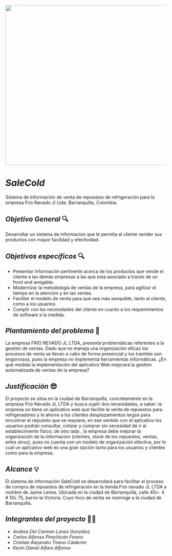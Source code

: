 <p align="center"><img src=https://github.com/senaceet/proyecto-salecold/blob/master/Logo4.png width="550" height="500">
  
  
 # ***SaleCold*** #
 Sistema de Información de venta de repuestos de refrigeración para la empresa Frio Nevado Jl Ltda. Barranquilla, Colombia.
  
## ***Objetivo General*** :mag:

Desarrollar un sistema de informacion que le permita al cliente vender sus productos con mayor facilidad y efectividad.

## ***Objetivos específicos*** :mag:

- Presentar información pertinente acerca de los productos que vende el cliente a las demás empresas a las que esta asociado a través de un front end amigable.
- Modernizar la metodología de ventas de la empresa, para agilizar el tiempo en la atención y en las ventas.
- Facilitar el modelo de venta para que sea más asequible, tanto al cliente, como a los usuarios.
- Cumplir con las necesidades del cliente  en cuanto a los requerimientos de software a la medida.


## ***Plantamiento del problema*** :memo:

La empresa FRIO NEVADO JL LTDA, presenta problemáticas referentes a la gestión de ventas. Dado que no maneja  una organización eficaz  los procesos de venta se llevan a cabo de forma presencial y los tramites son engorrosos, pues la empresa no implementa herramientas informáticas. ¿En qué medida la implementación del aplicativo Web mejorará la gestión automatizada de ventas de la empresa? 


## ***Justificación*** :sunglasses:

El proyecto se sitúa en la ciudad de  Barranquilla, concretamente en la empresa Frío Nevado JL LTDA y busca suplir dos necesidades, a saber:  la empresa no tiene  un aplicativo web que facilite la venta de repuestos para  refrigeradores y le ahorre a los clientes desplazamientos largos para encontrar el repuesto que se requiere, en ese sentido con el aplicativo los usuarios podrán consultar, cotizar y comprar sin necesidad de ir al establecimiento físico;  de otro lado , la empresa debe mejorar la organización de la información (clientes, stock de los repuestos, ventas, entre otros), pues no cuenta con un modelo de organización efectiva, por lo cual un aplicativo web es una gran opción tanto para los usuarios y  clientes como para la empresa.


## ***Alcance*** :bulb:

El sistema de información SaleCold se desarrollará para facilitar el proceso de compra de repuestos de refrigeración en la tienda Frio nevado JL LTDA a nombre de Jaime Lenes. Ubicada en la ciudad de Barranquilla, calle 45c- 4 # 10c 75, barrio la Victoria. Cuyo foco de venta se restringe a la ciudad de Barranquilla.


## ***Integrantes del proyecto*** :student:

 * _Andrea Del Carmen Lenes González_
 * _Carlos Alfonso Pirachicán Forero_
 * _Cristian Alejandro Tirano Calderón_
 * _Kevin Daniel Alfaro Alfonso_
